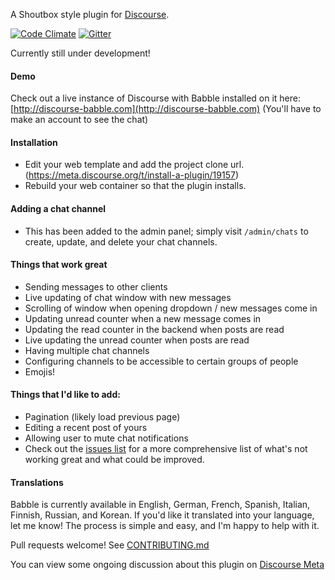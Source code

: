 A Shoutbox style plugin for [Discourse](http://discourse.org).

[![Code Climate](https://codeclimate.com/github/gdpelican/babble/badges/gpa.svg)](https://codeclimate.com/github/gdpelican/babble)
[![Gitter](https://img.shields.io/badge/GITTER-join%20chat-green.svg)](https://gitter.im/gdpelican/babble)

Currently still under development!

#### Demo

Check out a live instance of Discourse with Babble installed on it here: [http://discourse-babble.com](http://discourse-babble.com)
(You'll have to make an account to see the chat)

#### Installation
 - Edit your web template and add the project clone url. (https://meta.discourse.org/t/install-a-plugin/19157)
 - Rebuild your web container so that the plugin installs.

#### Adding a chat channel
 - This has been added to the admin panel; simply visit `/admin/chats` to create, update, and delete your chat channels.

#### Things that work great
- Sending messages to other clients
- Live updating of chat window with new messages
- Scrolling of window when opening dropdown / new messages come in
- Updating unread counter when a new message comes in
- Updating the read counter in the backend when posts are read
- Live updating the unread counter when posts are read
- Having multiple chat channels
- Configuring channels to be accessible to certain groups of people
- Emojis!

#### Things that I'd like to add:
- Pagination (likely load previous page)
- Editing a recent post of yours
- Allowing user to mute chat notifications
- Check out the [issues list](http://github.com/gdpelican/babble/issues) for a more comprehensive list of what's not working great and what could be improved.

#### Translations

Babble is currently available in English, German, French, Spanish, Italian, Finnish, Russian, and Korean.
If you'd like it translated into your language, let me know! The process is simple and easy, and I'm happy to help with it.

Pull requests welcome! See [CONTRIBUTING.md](./CONTRIBUTING.md)

You can view some ongoing discussion about this plugin on [Discourse Meta](https://meta.discourse.org/t/babble-a-chat-plugin/31753)
